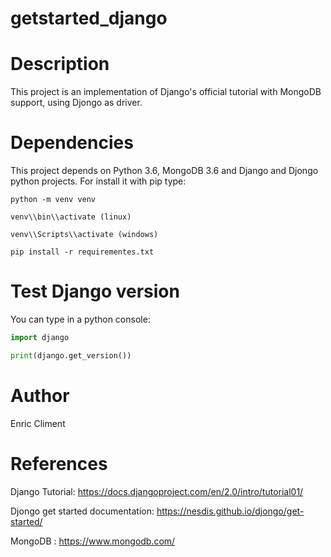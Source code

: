 # getstarted_django

# Description
This project is an implementation of Django's official tutorial with MongoDB support, using Djongo as driver.

# Dependencies

This project depends on Python 3.6, MongoDB 3.6 and  Django and Djongo python projects. For install it with pip type:

```
python -m venv venv

venv\\bin\\activate (linux)

venv\\Scripts\\activate (windows)

pip install -r requirementes.txt
```

# Test Django version

You can type in a python console:

```Python
import django

print(django.get_version())

```


# Author

Enric Climent

# References

Django Tutorial: https://docs.djangoproject.com/en/2.0/intro/tutorial01/

Djongo get started documentation: https://nesdis.github.io/djongo/get-started/

MongoDB : https://www.mongodb.com/
